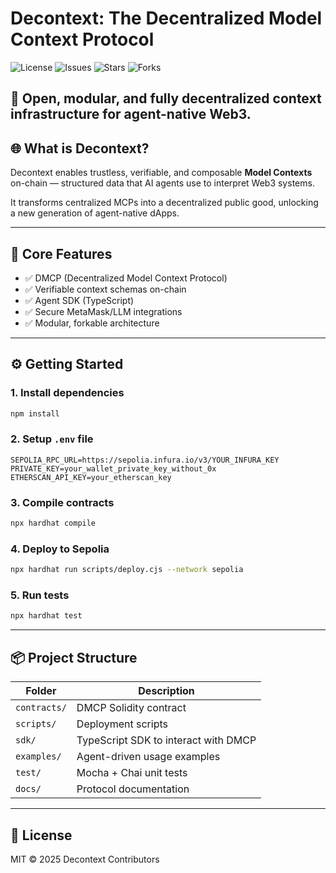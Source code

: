 # Decontext: The Decentralized Model Context Protocol

![License](https://img.shields.io/github/license/decontextai/decontext-protocol)
![Issues](https://img.shields.io/github/issues/decontextai/decontext-protocol)
![Stars](https://img.shields.io/github/stars/decontextai/decontext-protocol)
![Forks](https://img.shields.io/github/forks/decontextai/decontext-protocol)

🚀 Open, modular, and fully decentralized context infrastructure for agent-native Web3.
---

## 🌐 What is Decontext?

Decontext enables trustless, verifiable, and composable **Model Contexts** on-chain — structured data that AI agents use to interpret Web3 systems.

It transforms centralized MCPs into a decentralized public good, unlocking a new generation of agent-native dApps.

---
## 🧠 Core Features

- ✅ DMCP (Decentralized Model Context Protocol)
- ✅ Verifiable context schemas on-chain
- ✅ Agent SDK (TypeScript)
- ✅ Secure MetaMask/LLM integrations
- ✅ Modular, forkable architecture

---

## ⚙️ Getting Started

### 1. Install dependencies

```bash
npm install
```

### 2. Setup `.env` file

```env
SEPOLIA_RPC_URL=https://sepolia.infura.io/v3/YOUR_INFURA_KEY
PRIVATE_KEY=your_wallet_private_key_without_0x
ETHERSCAN_API_KEY=your_etherscan_key
```

### 3. Compile contracts

```bash
npx hardhat compile
```

### 4. Deploy to Sepolia

```bash
npx hardhat run scripts/deploy.cjs --network sepolia
```

### 5. Run tests

```bash
npx hardhat test
```

---

## 📦 Project Structure

| Folder         | Description                                 |
|----------------|---------------------------------------------|
| `contracts/`   | DMCP Solidity contract                      |
| `scripts/`     | Deployment scripts                          |
| `sdk/`         | TypeScript SDK to interact with DMCP        |
| `examples/`    | Agent-driven usage examples                 |
| `test/`        | Mocha + Chai unit tests                     |
| `docs/`        | Protocol documentation                      |

---

## 📜 License

MIT © 2025 Decontext Contributors
